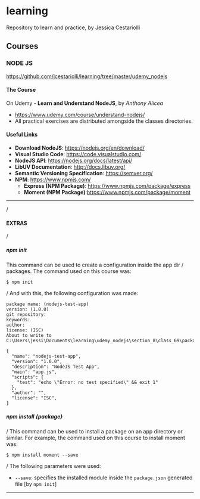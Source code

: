 # learning
Repository to learn and practice, by Jessica Cestariolli 




## Courses


### NODE JS
https://github.com/jcestariolli/learning/tree/master/udemy_nodejs

#### The Course
On Udemy - **Learn and Understand NodeJS**, by *Anthony Alicea*
* https://www.udemy.com/course/understand-nodejs/
* All practical exercises are distributed amongside the classes directories.

#### Useful Links
* **Download NodeJS**: https://nodejs.org/en/download/
* **Visual Studio Code**: https://code.visualstudio.com/
* **NodeJS API**: https://nodejs.org/docs/latest/api/
* **LibUV Documentation**: http://docs.libuv.org/
* **Semantic Versioning Specification**: https://semver.org/
* **NPM**: https://www.npmjs.com/
  * **Express (NPM Package)**: https://www.npmjs.com/package/express
  * **Moment (NPM Package)**:https://www.npmjs.com/package/moment



--------------------------------------------------
/
#### EXTRAS
/
##### **npm init**
This command can be used to create a configuration inside the app dir / packages. The command used on this course was:
```
$ npm init
```
/
And with this, the following configuration was made:
```
package name: (nodejs-test-app)
version: (1.0.0)
git repository:
keywords:
author:
license: (ISC)
About to write to C:\Users\jessi\Documents\learning\udemy_nodejs\section_8\class_69\package.json:

{
  "name": "nodejs-test-app",
  "version": "1.0.0",
  "description": "NodeJS Test App",
  "main": "app.js",
  "scripts": {
    "test": "echo \"Error: no test specified\" && exit 1"
  },
  "author": "",
  "license": "ISC",
}
```

##### npm install {package}
/
This command can be used to install a package on an app directory or similar. For example, the command used on this course to install moment was:
```
$ npm install moment --save
```
/ 
The following parameters were used:
* `--save`: specifies the installed module inside the `package.json` generated file [by `npm init`]


--------------------------------------------------
